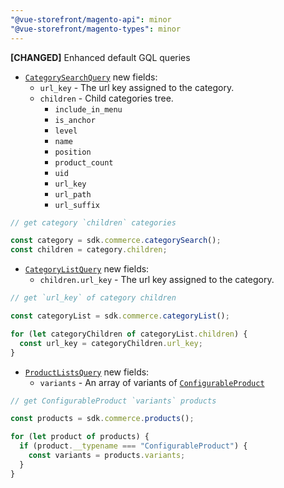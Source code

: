 ```yaml
---
"@vue-storefront/magento-api": minor
"@vue-storefront/magento-types": minor
---
```


**[CHANGED]** Enhanced default GQL queries

- [`CategorySearchQuery`](https://docs.vuestorefront.io/integrations/magento/api/magento-types/CategorySearchQuery) new fields:
  - `url_key` - The url key assigned to the category.
  - `children` - Child categories tree.
    - `include_in_menu`
    - `is_anchor`
    - `level`
    - `name`
    - `position`
    - `product_count`
    - `uid`
    - `url_key`
    - `url_path`
    - `url_suffix`

```js
// get category `children` categories

const category = sdk.commerce.categorySearch();
const children = category.children;
```

- [`CategoryListQuery`](https://docs.vuestorefront.io/integrations/magento/api/magento-types/CategoryListQuery) new fields:
  - `children.url_key` - The url key assigned to the category.

```js
// get `url_key` of category children

const categoryList = sdk.commerce.categoryList();

for (let categoryChildren of categoryList.children) {
  const url_key = categoryChildren.url_key;
}
```

- [`ProductListsQuery`](https://docs.vuestorefront.io/integrations/magento/api/magento-types/ProductListsQuery) new fields:
  - `variants` - An array of variants of [`ConfigurableProduct`](https://docs.vuestorefront.io/integrations/magento/api/magento-types/ConfigurableProduct)

```js
// get ConfigurableProduct `variants` products

const products = sdk.commerce.products();

for (let product of products) {
  if (product.__typename === "ConfigurableProduct") {
    const variants = products.variants;
  }
}
```
